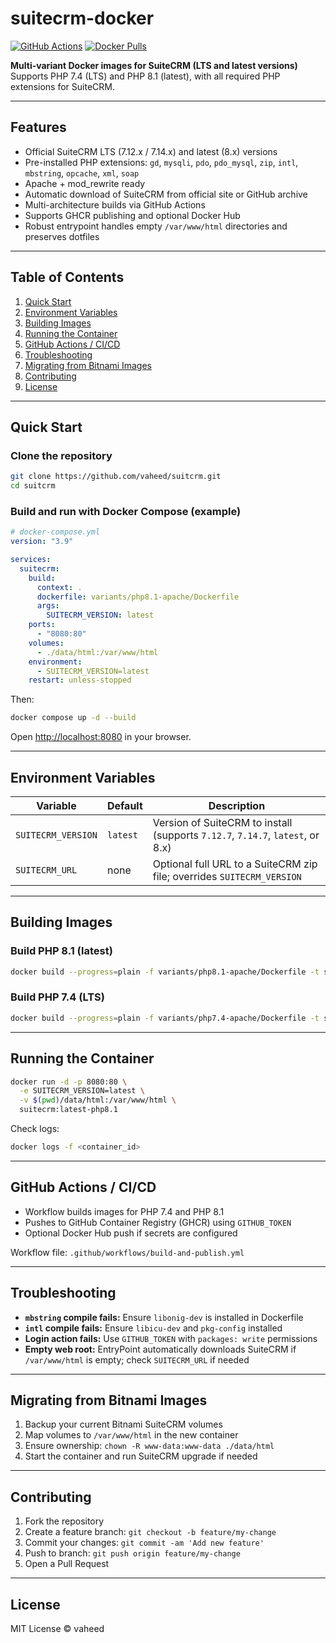 # suitecrm-docker

[![GitHub Actions](https://img.shields.io/github/workflow/status/vaheed/suitcrm/Build%20and%20Publish?label=CI%2FCD)](https://github.com/vaheed/suitcrm/actions)
[![Docker Pulls](https://img.shields.io/docker/pulls/vaheed/suitecrm)](https://hub.docker.com/r/vaheed/suitecrm)

**Multi-variant Docker images for SuiteCRM (LTS and latest versions)**
Supports PHP 7.4 (LTS) and PHP 8.1 (latest), with all required PHP extensions for SuiteCRM.

---

## Features

* Official SuiteCRM LTS (7.12.x / 7.14.x) and latest (8.x) versions
* Pre-installed PHP extensions: `gd`, `mysqli`, `pdo`, `pdo_mysql`, `zip`, `intl`, `mbstring`, `opcache`, `xml`, `soap`
* Apache + mod_rewrite ready
* Automatic download of SuiteCRM from official site or GitHub archive
* Multi-architecture builds via GitHub Actions
* Supports GHCR publishing and optional Docker Hub
* Robust entrypoint handles empty `/var/www/html` directories and preserves dotfiles

---

## Table of Contents

1. [Quick Start](#quick-start)
2. [Environment Variables](#environment-variables)
3. [Building Images](#building-images)
4. [Running the Container](#running-the-container)
5. [GitHub Actions / CI/CD](#github-actions--cicd)
6. [Troubleshooting](#troubleshooting)
7. [Migrating from Bitnami Images](#migrating-from-bitnami-images)
8. [Contributing](#contributing)
9. [License](#license)

---

## Quick Start

### Clone the repository

```bash
git clone https://github.com/vaheed/suitcrm.git
cd suitcrm
```

### Build and run with Docker Compose (example)

```yaml
# docker-compose.yml
version: "3.9"

services:
  suitecrm:
    build:
      context: .
      dockerfile: variants/php8.1-apache/Dockerfile
      args:
        SUITECRM_VERSION: latest
    ports:
      - "8080:80"
    volumes:
      - ./data/html:/var/www/html
    environment:
      - SUITECRM_VERSION=latest
    restart: unless-stopped
```

Then:

```bash
docker compose up -d --build
```

Open [http://localhost:8080](http://localhost:8080) in your browser.

---

## Environment Variables

| Variable           | Default  | Description                                                                    |
| ------------------ | -------- | ------------------------------------------------------------------------------ |
| `SUITECRM_VERSION` | `latest` | Version of SuiteCRM to install (supports `7.12.7`, `7.14.7`, `latest`, or 8.x) |
| `SUITECRM_URL`     | none     | Optional full URL to a SuiteCRM zip file; overrides `SUITECRM_VERSION`         |

---

## Building Images

### Build PHP 8.1 (latest)

```bash
docker build --progress=plain -f variants/php8.1-apache/Dockerfile -t suitecrm:latest-php8.1 .
```

### Build PHP 7.4 (LTS)

```bash
docker build --progress=plain -f variants/php7.4-apache/Dockerfile -t suitecrm:lts-php7.4 .
```

---

## Running the Container

```bash
docker run -d -p 8080:80 \
  -e SUITECRM_VERSION=latest \
  -v $(pwd)/data/html:/var/www/html \
  suitecrm:latest-php8.1
```

Check logs:

```bash
docker logs -f <container_id>
```

---

## GitHub Actions / CI/CD

* Workflow builds images for PHP 7.4 and PHP 8.1
* Pushes to GitHub Container Registry (GHCR) using `GITHUB_TOKEN`
* Optional Docker Hub push if secrets are configured

Workflow file: `.github/workflows/build-and-publish.yml`

---

## Troubleshooting

* **`mbstring` compile fails:** Ensure `libonig-dev` is installed in Dockerfile
* **`intl` compile fails:** Ensure `libicu-dev` and `pkg-config` installed
* **Login action fails:** Use `GITHUB_TOKEN` with `packages: write` permissions
* **Empty web root:** EntryPoint automatically downloads SuiteCRM if `/var/www/html` is empty; check `SUITECRM_URL` if needed

---

## Migrating from Bitnami Images

1. Backup your current Bitnami SuiteCRM volumes
2. Map volumes to `/var/www/html` in the new container
3. Ensure ownership: `chown -R www-data:www-data ./data/html`
4. Start the container and run SuiteCRM upgrade if needed

---

## Contributing

1. Fork the repository
2. Create a feature branch: `git checkout -b feature/my-change`
3. Commit your changes: `git commit -am 'Add new feature'`
4. Push to branch: `git push origin feature/my-change`
5. Open a Pull Request

---

## License

MIT License © vaheed
